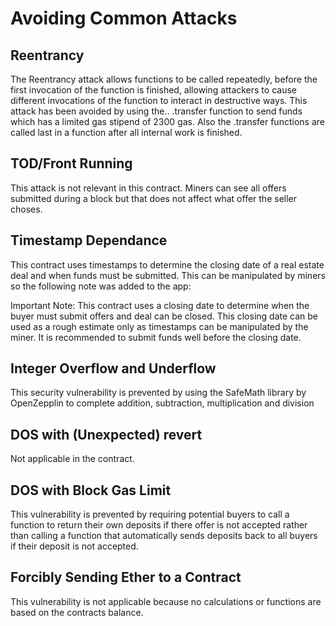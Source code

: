 # Avoiding Common Attacks

## Reentrancy

The Reentrancy attack allows functions to be called repeatedly, before the first invocation of the function is finished, allowing attackers to cause different invocations of the function to interact in destructive ways. This attack has been avoided by using the.. .transfer function to send funds which has a limited gas stipend of 2300 gas. Also the .transfer functions are called last in a function after all internal work is finished.

## TOD/Front Running

This attack is not relevant in this contract. Miners can see all offers submitted during a block but that does not affect what offer the seller choses.

## Timestamp Dependance

This contract uses timestamps to determine the closing date of a real estate deal and when funds must be submitted. This can be manipulated by miners so the following note was added to the app:

Important Note: This contract uses a closing date to determine when the buyer must submit offers and deal can be closed. This closing date can be used as a rough estimate only as timestamps can be manipulated by the miner. It is recommended to submit funds well before the closing date.

## Integer Overflow and Underflow

This security vulnerability is prevented by using the SafeMath library by OpenZepplin to complete addition, subtraction, multiplication and division

## DOS with (Unexpected) revert
Not applicable in the contract.

## DOS with Block Gas Limit
This vulnerability is prevented by requiring potential buyers to call a function to return their own deposits if there offer is not accepted rather than calling a function that automatically sends deposits back to all buyers if their deposit is not accepted.

## Forcibly Sending Ether to a Contract
This vulnerability is not applicable because no calculations or functions are based on the contracts balance.
